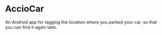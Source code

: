 AccioCar
========

An Android app for tagging the location where you parked your car, so that you can find it again later.
